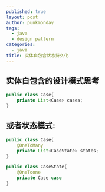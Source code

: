 ```yaml
---
published: true
layout: post
author: punkmonday
tags: 
  - java
  - design pattern
categories: 
  - java
title: 实体自包含状态持久化
---
```



## 实体自包含的设计模式思考

```java
public class Case{
	private List<Case> cases;
}
```
## 或者状态模式:

```java
public class Case{
	@OneToMany
	private List<CaseState> states;
}

public class CaseState{
	@OneToone
	private Case case
}
```
